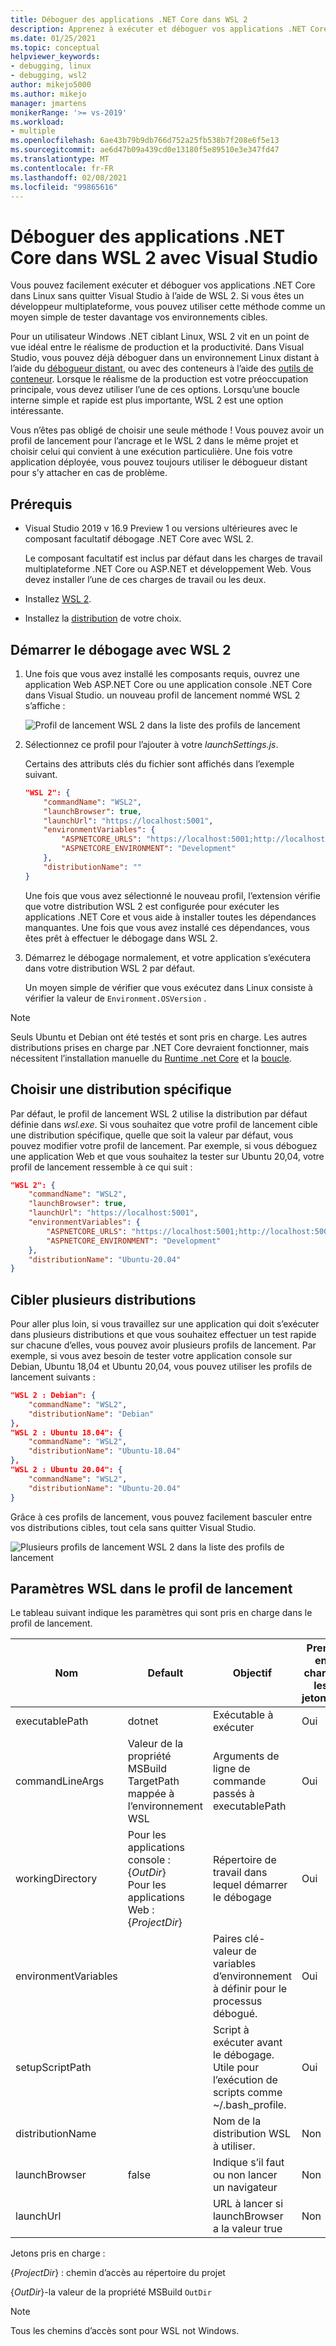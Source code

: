 ```yaml
---
title: Déboguer des applications .NET Core dans WSL 2
description: Apprenez à exécuter et déboguer vos applications .NET Core dans WSL 2 sans quitter Visual Studio.
ms.date: 01/25/2021
ms.topic: conceptual
helpviewer_keywords:
- debugging, linux
- debugging, wsl2
author: mikejo5000
ms.author: mikejo
manager: jmartens
monikerRange: '>= vs-2019'
ms.workload:
- multiple
ms.openlocfilehash: 6ae43b79b9db766d752a25fb538b7f208e6f5e13
ms.sourcegitcommit: ae6d47b09a439cd0e13180f5e89510e3e347fd47
ms.translationtype: MT
ms.contentlocale: fr-FR
ms.lasthandoff: 02/08/2021
ms.locfileid: "99865616"
---
```

# <a name="debug-net-core-apps-in-wsl-2-with-visual-studio"></a>Déboguer des applications .NET Core dans WSL 2 avec Visual Studio

Vous pouvez facilement exécuter et déboguer vos applications .NET Core dans Linux sans quitter Visual Studio à l’aide de WSL 2. Si vous êtes un développeur multiplateforme, vous pouvez utiliser cette méthode comme un moyen simple de tester davantage vos environnements cibles.

Pour un utilisateur Windows .NET ciblant Linux, WSL 2 vit en un point de vue idéal entre le réalisme de production et la productivité. Dans Visual Studio, vous pouvez déjà déboguer dans un environnement Linux distant à l’aide du [débogueur distant](../debugger/remote-debugging-dotnet-core-linux-with-ssh.md), ou avec des conteneurs à l’aide des [outils de conteneur](../containers/overview.md). Lorsque le réalisme de la production est votre préoccupation principale, vous devez utiliser l’une de ces options. Lorsqu’une boucle interne simple et rapide est plus importante, WSL 2 est une option intéressante.

Vous n’êtes pas obligé de choisir une seule méthode ! Vous pouvez avoir un profil de lancement pour l’ancrage et le WSL 2 dans le même projet et choisir celui qui convient à une exécution particulière. Une fois votre application déployée, vous pouvez toujours utiliser le débogueur distant pour s’y attacher en cas de problème.

## <a name="prerequisites"></a>Prérequis

- Visual Studio 2019 v 16.9 Preview 1 ou versions ultérieures avec le composant facultatif débogage .NET Core avec WSL 2.

  Le composant facultatif est inclus par défaut dans les charges de travail multiplateforme .NET Core ou ASP.NET et développement Web. Vous devez installer l’une de ces charges de travail ou les deux.

- Installez [WSL 2](/windows/wsl/about).

- Installez la [distribution](https://aka.ms/wslstore) de votre choix.

## <a name="start-debugging-with-wsl-2"></a>Démarrer le débogage avec WSL 2

1. Une fois que vous avez installé les composants requis, ouvrez une application Web ASP.NET Core ou une application console .NET Core dans Visual Studio. un nouveau profil de lancement nommé WSL 2 s’affiche :

   ![Profil de lancement WSL 2 dans la liste des profils de lancement](media/linux-wsl2-debugging-select-launch-profile.png)

1. Sélectionnez ce profil pour l’ajouter à votre *launchSettings.js*.

   Certains des attributs clés du fichier sont affichés dans l’exemple suivant.

    ```json
    "WSL 2": {
        "commandName": "WSL2",
        "launchBrowser": true,
        "launchUrl": "https://localhost:5001",
        "environmentVariables": {
            "ASPNETCORE_URLS": "https://localhost:5001;http://localhost:5000",
            "ASPNETCORE_ENVIRONMENT": "Development"
        },
        "distributionName": ""
    }
    ```

   Une fois que vous avez sélectionné le nouveau profil, l’extension vérifie que votre distribution WSL 2 est configurée pour exécuter les applications .NET Core et vous aide à installer toutes les dépendances manquantes. Une fois que vous avez installé ces dépendances, vous êtes prêt à effectuer le débogage dans WSL 2.

1. Démarrez le débogage normalement, et votre application s’exécutera dans votre distribution WSL 2 par défaut.

   Un moyen simple de vérifier que vous exécutez dans Linux consiste à vérifier la valeur de `Environment.OSVersion` .

>[!NOTE]
> Seuls Ubuntu et Debian ont été testés et sont pris en charge. Les autres distributions prises en charge par .NET Core devraient fonctionner, mais nécessitent l’installation manuelle du [Runtime .net Core](https://aka.ms/wsldotnet) et la [boucle](https://curl.haxx.se/).

## <a name="choose-a-specific-distribution"></a>Choisir une distribution spécifique

Par défaut, le profil de lancement WSL 2 utilise la distribution par défaut définie dans *wsl.exe*. Si vous souhaitez que votre profil de lancement cible une distribution spécifique, quelle que soit la valeur par défaut, vous pouvez modifier votre profil de lancement. Par exemple, si vous déboguez une application Web et que vous souhaitez la tester sur Ubuntu 20,04, votre profil de lancement ressemble à ce qui suit :

```json
"WSL 2": {
    "commandName": "WSL2",
    "launchBrowser": true,
    "launchUrl": "https://localhost:5001",
    "environmentVariables": {
        "ASPNETCORE_URLS": "https://localhost:5001;http://localhost:5000",
        "ASPNETCORE_ENVIRONMENT": "Development"
    },
    "distributionName": "Ubuntu-20.04"
}
```

## <a name="target-multiple-distributions"></a>Cibler plusieurs distributions

Pour aller plus loin, si vous travaillez sur une application qui doit s’exécuter dans plusieurs distributions et que vous souhaitez effectuer un test rapide sur chacune d’elles, vous pouvez avoir plusieurs profils de lancement. Par exemple, si vous avez besoin de tester votre application console sur Debian, Ubuntu 18,04 et Ubuntu 20,04, vous pouvez utiliser les profils de lancement suivants :

```json
"WSL 2 : Debian": {
    "commandName": "WSL2",
    "distributionName": "Debian"
},
"WSL 2 : Ubuntu 18.04": {
    "commandName": "WSL2",
    "distributionName": "Ubuntu-18.04"
},
"WSL 2 : Ubuntu 20.04": {
    "commandName": "WSL2",
    "distributionName": "Ubuntu-20.04"
}
```

Grâce à ces profils de lancement, vous pouvez facilement basculer entre vos distributions cibles, tout cela sans quitter Visual Studio.

![Plusieurs profils de lancement WSL 2 dans la liste des profils de lancement](media/linux-wsl2-debugging-switch-target-distribution.png)

## <a name="wsl-settings-in-the-launch-profile"></a>Paramètres WSL dans le profil de lancement

Le tableau suivant indique les paramètres qui sont pris en charge dans le profil de lancement.

|Nom|Default|Objectif|Prend en charge les jetons ?|
|-|-|-|-|
|executablePath|dotnet|Exécutable à exécuter|Oui|
|commandLineArgs|Valeur de la propriété MSBuild TargetPath mappée à l’environnement WSL|Arguments de ligne de commande passés à executablePath|Oui|
|workingDirectory|Pour les applications console : {*OutDir*}</br>Pour les applications Web : {*ProjectDir*}|Répertoire de travail dans lequel démarrer le débogage|Oui|
|environmentVariables||Paires clé-valeur de variables d’environnement à définir pour le processus débogué.|Oui|
|setupScriptPath||Script à exécuter avant le débogage. Utile pour l’exécution de scripts comme ~/.bash_profile.|Oui|
|distributionName||Nom de la distribution WSL à utiliser.|Non|
|launchBrowser|false|Indique s’il faut ou non lancer un navigateur|Non|
|launchUrl||URL à lancer si launchBrowser a la valeur true|Non|

Jetons pris en charge :

{*ProjectDir*} : chemin d’accès au répertoire du projet

{*OutDir*}-la valeur de la propriété MSBuild `OutDir`

>[!NOTE]
> Tous les chemins d’accès sont pour WSL not Windows.
